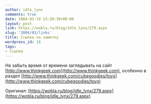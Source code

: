 ```yaml
---
author: idle_lynx
comments: true
date: 2004-03-19 13:20:39+00:00
layout: post
link: https://wobla.ru/blog/idle_lynx/279.aspx
slug: '2004/03/links'
title: Ссылка на заметку
wordpress_id: 18
tags:
- Ссылки
---
```


Не забыть время от времени заглядывать на сайт [http://www.thinkgeek.com](http://www.thinkgeek.com), особенно в раздел [http://www.thinkgeek.com/cubegoodies/toys](http://www.thinkgeek.com/cubegoodies/toys)

Оригинал: [https://wobla.ru/blog/idle_lynx/279.aspx](https://wobla.ru/blog/idle_lynx/279.aspx)
